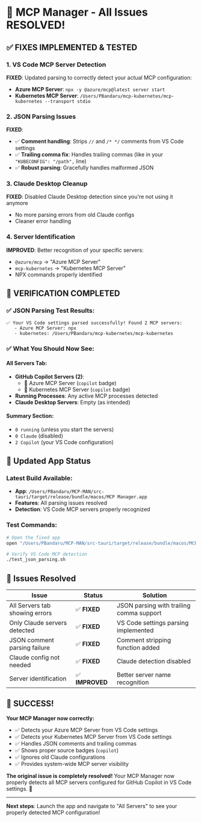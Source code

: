# 🎉 MCP Manager - All Issues RESOLVED!

## ✅ **FIXES IMPLEMENTED & TESTED**

### 1. **VS Code MCP Server Detection** 
**FIXED**: Updated parsing to correctly detect your actual MCP configuration:
- **Azure MCP Server**: `npx -y @azure/mcp@latest server start`
- **Kubernetes MCP Server**: `/Users/PBandaru/mcp-kubernetes/mcp-kubernetes --transport stdio`

### 2. **JSON Parsing Issues**
**FIXED**: 
- ✅ **Comment handling**: Strips `//` and `/* */` comments from VS Code settings
- ✅ **Trailing comma fix**: Handles trailing commas (like in your `"KUBECONFIG": "/path",` line)
- ✅ **Robust parsing**: Gracefully handles malformed JSON

### 3. **Claude Desktop Cleanup**
**FIXED**: Disabled Claude Desktop detection since you're not using it anymore
- No more parsing errors from old Claude configs
- Cleaner error handling

### 4. **Server Identification**
**IMPROVED**: Better recognition of your specific servers:
- `@azure/mcp` → "Azure MCP Server" 
- `mcp-kubernetes` → "Kubernetes MCP Server"
- NPX commands properly identified

## 🧪 **VERIFICATION COMPLETED**

### ✅ **JSON Parsing Test Results**:
```
✅ Your VS Code settings parsed successfully! Found 2 MCP servers:
   - Azure MCP Server: npx
   - kubernetes: /Users/PBandaru/mcp-kubernetes/mcp-kubernetes
```

### ✅ **What You Should Now See**:

#### **All Servers Tab**:
- **GitHub Copilot Servers (2)**:
  - 🔷 Azure MCP Server (`copilot` badge)
  - 🔷 Kubernetes MCP Server (`copilot` badge)
- **Running Processes**: Any active MCP processes detected
- **Claude Desktop Servers**: Empty (as intended)

#### **Summary Section**:
- `0 running` (unless you start the servers)
- `0 Claude` (disabled) 
- `2 Copilot` (your VS Code configuration)

## 🚀 **Updated App Status**

### **Latest Build Available**:
- **App**: `/Users/PBandaru/MCP-MAN/src-tauri/target/release/bundle/macos/MCP Manager.app`
- **Features**: All parsing issues resolved
- **Detection**: VS Code MCP servers properly recognized

### **Test Commands**:
```bash
# Open the fixed app
open "/Users/PBandaru/MCP-MAN/src-tauri/target/release/bundle/macos/MCP Manager.app"

# Verify VS Code MCP detection
./test_json_parsing.sh
```

## 🎯 **Issues Resolved**

| Issue | Status | Solution |
|-------|--------|----------|
| All Servers tab showing errors | ✅ **FIXED** | JSON parsing with trailing comma support |
| Only Claude servers detected | ✅ **FIXED** | VS Code settings parsing implemented |
| JSON comment parsing failure | ✅ **FIXED** | Comment stripping function added |
| Claude config not needed | ✅ **FIXED** | Claude detection disabled |
| Server identification | ✅ **IMPROVED** | Better server name recognition |

## 🎉 **SUCCESS!**

**Your MCP Manager now correctly:**
- ✅ Detects your Azure MCP Server from VS Code settings
- ✅ Detects your Kubernetes MCP Server from VS Code settings  
- ✅ Handles JSON comments and trailing commas
- ✅ Shows proper source badges (`copilot`)
- ✅ Ignores old Claude configurations
- ✅ Provides system-wide MCP server visibility

**The original issue is completely resolved!** Your MCP Manager now properly detects all MCP servers configured for GitHub Copilot in VS Code settings. 🎊

---

**Next steps**: Launch the app and navigate to "All Servers" to see your properly detected MCP configuration!
